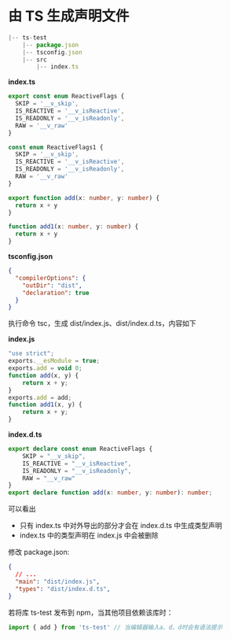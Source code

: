 # 由 TS 生成声明文件

```js
|-- ts-test
    |-- package.json
    |-- tsconfig.json
    |-- src
        |-- index.ts
```

**index.ts**

```ts
export const enum ReactiveFlags {
  SKIP = '__v_skip',
  IS_REACTIVE = '__v_isReactive',
  IS_READONLY = '__v_isReadonly',
  RAW = '__v_raw'
}

const enum ReactiveFlags1 {
  SKIP = '__v_skip',
  IS_REACTIVE = '__v_isReactive',
  IS_READONLY = '__v_isReadonly',
  RAW = '__v_raw'
}

export function add(x: number, y: number) {
  return x + y
}

function add1(x: number, y: number) {
  return x + y
}
```

**tsconfig.json**

```json
{
  "compilerOptions": {
    "outDir": "dist",
    "declaration": true
  }
}
```

执行命令 tsc，生成 dist/index.js、dist/index.d.ts，内容如下

**index.js**

```js
"use strict";
exports.__esModule = true;
exports.add = void 0;
function add(x, y) {
    return x + y;
}
exports.add = add;
function add1(x, y) {
    return x + y;
}
```

**index.d.ts**

```ts
export declare const enum ReactiveFlags {
    SKIP = "__v_skip",
    IS_REACTIVE = "__v_isReactive",
    IS_READONLY = "__v_isReadonly",
    RAW = "__v_raw"
}
export declare function add(x: number, y: number): number;
```

可以看出

- 只有 index.ts 中对外导出的部分才会在 index.d.ts 中生成类型声明
- index.ts 中的类型声明在 index.js 中会被删除

修改 package.json:

```json
{
  // ...
  "main": "dist/index.js",
  "types": "dist/index.d.ts",
}
```

若将库 ts-test 发布到 npm，当其他项目依赖该库时：

```js
import { add } from 'ts-test' // 当编辑器输入a、d、d时会有语法提示
```

